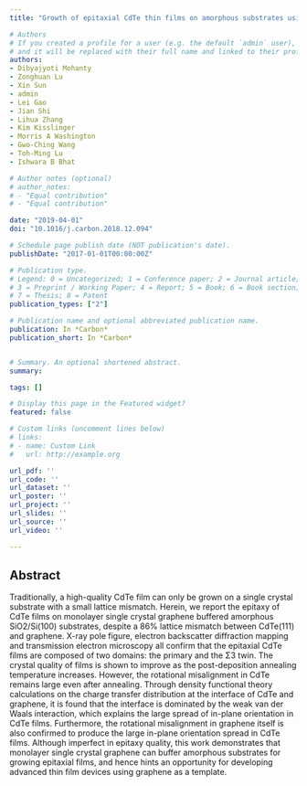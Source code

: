 ```yaml
---
title: "Growth of epitaxial CdTe thin films on amorphous substrates using single crystal graphene buffer"

# Authors
# If you created a profile for a user (e.g. the default `admin` user), write the username (folder name) here 
# and it will be replaced with their full name and linked to their profile.
authors:
- Dibyajyoti Mohanty
- Zonghuan Lu
- Xin Sun
- admin
- Lei Gao
- Jian Shi
- Lihua Zhang
- Kim Kisslinger
- Morris A Washington
- Gwo-Ching Wang
- Toh-Ming Lu
- Ishwara B Bhat

# Author notes (optional)
# author_notes:
# - "Equal contribution"
# - "Equal contribution"

date: "2019-04-01"
doi: "10.1016/j.carbon.2018.12.094"

# Schedule page publish date (NOT publication's date).
publishDate: "2017-01-01T00:00:00Z"

# Publication type.
# Legend: 0 = Uncategorized; 1 = Conference paper; 2 = Journal article;
# 3 = Preprint / Working Paper; 4 = Report; 5 = Book; 6 = Book section;
# 7 = Thesis; 8 = Patent
publication_types: ["2"]

# Publication name and optional abbreviated publication name.
publication: In *Carbon*
publication_short: In *Carbon*


# Summary. An optional shortened abstract.
summary: 

tags: []

# Display this page in the Featured widget?
featured: false

# Custom links (uncomment lines below)
# links:
# - name: Custom Link
#   url: http://example.org

url_pdf: ''
url_code: ''
url_dataset: ''
url_poster: ''
url_project: ''
url_slides: ''
url_source: ''
url_video: ''

---
```

## Abstract
Traditionally, a high-quality CdTe film can only be grown on a single crystal substrate with a small lattice mismatch. Herein, we report the epitaxy of CdTe films on monolayer single crystal graphene buffered amorphous SiO2/Si(100) substrates, despite a 86% lattice mismatch between CdTe(111) and graphene. X-ray pole figure, electron backscatter diffraction mapping and transmission electron microscopy all confirm that the epitaxial CdTe films are composed of two domains: the primary and the Σ3 twin. The crystal quality of films is shown to improve as the post-deposition annealing temperature increases. However, the rotational misalignment in CdTe remains large even after annealing. Through density functional theory calculations on the charge transfer distribution at the interface of CdTe and graphene, it is found that the interface is dominated by the weak van der Waals interaction, which explains the large spread of in-plane orientation in CdTe films. Furthermore, the rotational misalignment in graphene itself is also confirmed to produce the large in-plane orientation spread in CdTe films. Although imperfect in epitaxy quality, this work demonstrates that monolayer single crystal graphene can buffer amorphous substrates for growing epitaxial films, and hence hints an opportunity for developing advanced thin film devices using graphene as a template.